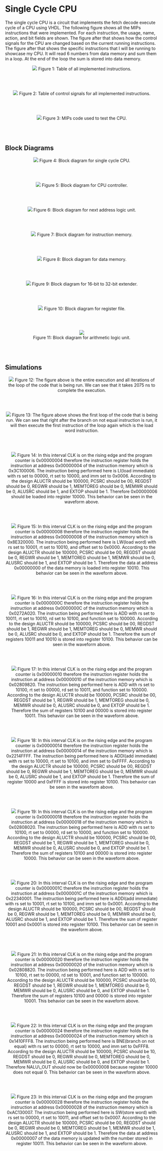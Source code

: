 # Single Cycle CPU

The single cycle CPU is a circuit that implements the fetch decode execute cycle of a CPU using VHDL. The following figure shows all the MIPs instructions that were implemented. For each instruction, the usage, name, action, and bit fields are shown. The figure after that shows how the control signals for the CPU are changed based on the current running instructions. The figure after that shows the specific instructions that I will be running to showcase my CPU. It will read 6 numbers from data memory and sum them in a loop. At the end of the loop the sum is stored into data memory.

<p align="center">
	<img src="./pictures/opcode_instructions.PNG" />
	Figure 1: Table of all implemented instructions.
</p>
<br/><br/>

<p align="center">
	<img src="./pictures/opcode_control_signals.PNG" />
	Figure 2: Table of control signals for all implemented instructions.
</p>
<br/><br/>

<p align="center">
	<img src="./pictures/opcode_instructions.PNG" />
	Figure 3: MIPs code used to test the CPU.
</p>
<br/><br/>

## Block Diagrams

<p align="center">
	<img src="./pictures/block_diagram_cpu.PNG" />
	Figure 4: Block diagram for single cycle CPU.
</p>
<br/><br/>

<p align="center">
	<img src="./pictures/block_diagram_controller.PNG" />
	Figure 5: Block diagram for CPU controller.
</p>
<br/><br/>

<p align="center">
	<img src="./pictures/block_diagram_nalu.PNG" />
	Figure 6: Block diagram for next address logic unit.
</p>
<br/><br/>

<p align="center">
	<img src="./pictures/block_diagram_instruction_memory.PNG" />
	Figure 7: Block diagram for instruction memory.
</p>
<br/><br/>

<p align="center">
	<img src="./pictures/block_diagram_data_memory.PNG" />
	Figure 8: Block diagram for data memory.
</p>
<br/><br/>

<p align="center">
	<img src="./pictures/block_diagram_extender.PNG" />
	Figure 9: Block diagram for 16-bit to 32-bit extender.
</p>
<br/><br/>

<p align="center">
	<img src="./pictures/block_diagram_register_file.PNG" />
	Figure 10: Block diagram for register file.
</p>
<br/><br/>

<p align="center">
	<img src="./pictures/block_diagram_alu.PNG" />
	<br/>
	Figure 11: Block diagram for arithmetic logic unit.
</p>
<br/><br/>

## Simulations

<p align="center">
	<img src="./pictures/sim0.PNG" />
	Figure 12: The figure above is the entire execution and all iterations of the loop of the code that is being run. We can see that it takes 2075 ns to complete the execution.
</p>
<br/><br/>

<p align="center">
	<img src="./pictures/sim1.PNG" />
	Figure 13: The figure above shows the first loop of the code that is being run. We can see that right after the branch on not equal instruction is run, it will then execute the first instruction of the loop again which is the load word instruction.
</p>
<br/><br/>

<p align="center">
	<img src="./pictures/sim2.PNG" />
	Figure 14: In this interval CLK is on the rising edge and the program counter is 0x00000004 therefore the instruction register holds the instruction at address 0x00000004 of the instruction memory which is 0x3C100006. The instruction being performed here is LI(load immediate) with rs set to 00000, rt set to 10000, and imm set to 0x0006. According to the design ALUCTR should be 100000, PCSRC should be 00, REGDST should be 0, REGWR should be 1, MEMTOREG should be 0, MEMWR should be 0, ALUSRC should be 1, and EXTOP should be 1. Therefore 0x00000006 should be loaded into register 10000. This behavior can be seen in the waveform above.
</p>
<br/><br/>

<p align="center">
	<img src="./pictures/sim3.PNG" />
	Figure 15: In this interval CLK is on the rising edge and the program counter is 0x00000008 therefore the instruction register holds the instruction at address 0x00000008 of the instruction memory which is 0x8E320000. The instruction being performed here is LW(load word) with rs set to 10001, rt set to 10010, and offset set to 0x0000. According to the design ALUCTR should be 100000, PCSRC should be 00, REGDST should be 0, REGWR should be 1, MEMTOREG should be 1, MEMWR should be 0, ALUSRC should be 1, and EXTOP should be 1. Therefore the data at address 0x00000000 of the data memory is loaded into register 10010. This behavior can be seen in the waveform above.
</p>
<br/><br/>

<p align="center">
	<img src="./pictures/sim4.PNG" />
	Figure 16: In this interval CLK is on the rising edge and the program counter is 0x0000000C therefore the instruction register holds the instruction at address 0x0000000C of the instruction memory which is 0x0272A020. The instruction being performed here is ADD with rs set to 10011, rt set to 10010, rd set to 10100, and function set to 100000. According to the design ALUCTR should be 100000, PCSRC should be 00, REGDST should be 1, REGWR should be 1, MEMTOREG should be 0, MEMWR should be 0, ALUSRC should be 0, and EXTOP should be 1. Therefore the sum of registers 10011 and 10010 is stored into register 10100. This behavior can be seen in the waveform above.
</p>
<br/><br/>

<p align="center">
	<img src="./pictures/sim5.PNG" />
	Figure 17: In this interval CLK is on the rising edge and the program counter is 0x00000010 therefore the instruction register holds the instruction at address 0x00000010 of the instruction memory which is 0x02809820. The instruction being performed here is ADD with rs set to 10100, rt set to 00000, rd set to 10011, and function set to 100000. According to the design ALUCTR should be 100000, PCSRC should be 00, REGDST should be 1, REGWR should be 1, MEMTOREG should be 0, MEMWR should be 0, ALUSRC should be 0, and EXTOP should be 1. Therefore the sum of registers 10100 and 00000 is stored into register 10011. This behavior can be seen in the waveform above.
</p>
<br/><br/>

<p align="center">
	<img src="./pictures/sim6.PNG" />
	Figure 18: In this interval CLK is on the rising edge and the program counter is 0x00000014 therefore the instruction register holds the instruction at address 0x00000014 of the instruction memory which is 0x2214FFFF. The instruction being performed here is ADDI(add immediate) with rs set to 10000, rt set to 10100, and imm set to 0xFFFF. According to the design ALUCTR should be 100000, PCSRC should be 00, REGDST should be 0, REGWR should be 1, MEMTOREG should be 0, MEMWR should be 0, ALUSRC should be 1, and EXTOP should be 1. Therefore the sum of register 10000 and 0xFFFF is stored into register 10100. This behavior can be seen in the waveform above.
</p>
<br/><br/>

<p align="center">
	<img src="./pictures/sim7.PNG" />
	Figure 19: In this interval CLK is on the rising edge and the program counter is 0x00000018 therefore the instruction register holds the instruction at address 0x00000018 of the instruction memory which is 0x02808020. The instruction being performed here is ADD with rs set to 10100, rt set to 00000, rd set to 10000, and function set to 100000. According to the design ALUCTR should be 100000, PCSRC should be 00, REGDST should be 1, REGWR should be 1, MEMTOREG should be 0, MEMWR should be 0, ALUSRC should be 0, and EXTOP should be 1. Therefore the sum of registers 10100 and 00000 is stored into register 10000. This behavior can be seen in the waveform above.
</p>
<br/><br/>

<p align="center">
	<img src="./pictures/sim8.PNG" />
	Figure 20: In this interval CLK is on the rising edge and the program counter is 0x0000001C therefore the instruction register holds the instruction at address 0x0000001C of the instruction memory which is 0x22340001. The instruction being performed here is ADDI(add immediate) with rs set to 10001, rt set to 10100, and imm set to 0x0001. According to the design ALUCTR should be 100000, PCSRC should be 00, REGDST should be 0, REGWR should be 1, MEMTOREG should be 0, MEMWR should be 0, ALUSRC should be 1, and EXTOP should be 1. Therefore the sum of register 10001 and 0x0001 is stored into register 10100. This behavior can be seen in the waveform above.
</p>
<br/><br/>

<p align="center">
	<img src="./pictures/sim9.PNG" />
	Figure 21: In this interval CLK is on the rising edge and the program counter is 0x00000020 therefore the instruction register holds the instruction at address 0x00000020 of the instruction memory which is 0x02808820. The instruction being performed here is ADD with rs set to 10100, rt set to 00000, rd set to 10001, and function set to 100000. According to the design ALUCTR should be 100000, PCSRC should be 00, REGDST should be 1, REGWR should be 1, MEMTOREG should be 0, MEMWR should be 0, ALUSRC should be 0, and EXTOP should be 1. Therefore the sum of registers 10100 and 00000 is stored into register 10001. This behavior can be seen in the waveform above.
</p>
<br/><br/>

<p align="center">
	<img src="./pictures/sim10.PNG" />
	Figure 22: In this interval CLK is on the rising edge and the program counter is 0x00000024 therefore the instruction register holds the instruction at address 0x00000024 of the instruction memory which is 0x1410FFF8. The instruction being performed here is BNE(branch on not equal) with rs set to 00000, rt set to 10000, and imm set to 0xFFF8. According to the design ALUCTR should be 100000, PCSRC should be 10, REGDST should be 0, REGWR should be 0, MEMTOREG should be 0, MEMWR should be 0, ALUSRC should be 0, and EXTOP should be 1. Therefore NALU\_OUT should now be 0x00000008 because register 10000 does not equal 0. This behavior can be seen in the waveform above.
</p>
<br/><br/>

<p align="center">
	<img src="./pictures/sim11.PNG" />
	Figure 23: In this interval CLK is on the rising edge and the program counter is 0x00000028 therefore the instruction register holds the instruction at address 0x00000028 of the instruction memory which is 0xAC130007. The instruction being performed here is SW(store word) with rs set to 00000, rt set to 10011, and offset set to 0x0007. According to the design ALUCTR should be 100000, PCSRC should be 00, REGDST should be 0, REGWR should be 0, MEMTOREG should be 1, MEMWR should be 1, ALUSRC should be 1, and EXTOP should be 1. Therefore the data at address 0x00000007 of the data memory is updated with the number stored in register 10011. This behavior can be seen in the waveform above.
</p>
<br/><br/>
